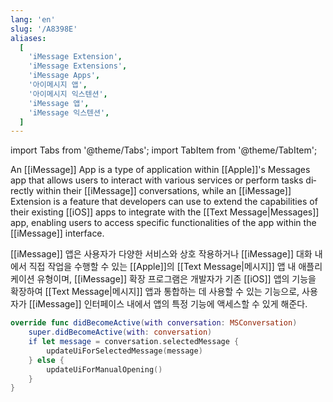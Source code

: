 ```yaml
---
lang: 'en'
slug: '/A8398E'
aliases:
  [
    'iMessage Extension',
    'iMessage Extensions',
    'iMessage Apps',
    '아이메시지 앱',
    '아이메시지 익스텐션',
    'iMessage 앱',
    'iMessage 익스텐션',
  ]
---
```


import Tabs from '@theme/Tabs';
import TabItem from '@theme/TabItem';

<Tabs groupId='lang' queryString>
<TabItem value='en' label='English 🇺🇸' lang='en-US' default>
<div lang='en-US'>

An [[iMessage]] App is a type of application within [[Apple]]'s Messages app that allows users to interact with various services or perform tasks directly within their [[iMessage]] conversations, while an [[iMessage]] Extension is a feature that developers can use to extend the capabilities of their existing [[iOS]] apps to integrate with the [[Text Message|Messages]] app, enabling users to access specific functionalities of the app within the [[iMessage]] interface.

</div>
</TabItem>
<TabItem value='ko' label='한국어 🇰🇷' lang='ko-KR'>
<div lang='ko-KR'>

[[iMessage]] 앱은 사용자가 다양한 서비스와 상호 작용하거나 [[iMessage]] 대화 내에서 직접 작업을 수행할 수 있는 [[Apple]]의 [[Text Message|메시지]] 앱 내 애플리케이션 유형이며, [[iMessage]] 확장 프로그램은 개발자가 기존 [[iOS]] 앱의 기능을 확장하여 [[Text Message|메시지]] 앱과 통합하는 데 사용할 수 있는 기능으로, 사용자가 [[iMessage]] 인터페이스 내에서 앱의 특정 기능에 액세스할 수 있게 해준다.

</div>
</TabItem>
</Tabs>

```swift
override func didBecomeActive(with conversation: MSConversation)
    super.didBecomeActive(with: conversation)
    if let message = conversation.selectedMessage {
        updateUiForSelectedMessage(message)
    } else {
        updateUiForManualOpening()
    }
}
```
